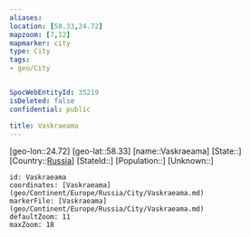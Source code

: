 ```yaml
---
aliases: 
location: [58.33,24.72]
mapzoom: [7,12] 
mapmarker: city 
type: City
tags:
- geo/City


SpocWebEntityId: 35219
isDeleted: false
confidential: public

title: Vaskraeama
---
```

[geo-lon::24.72]
[geo-lat::58.33]
[name::Vaskraeama]
[State::]
[Country::[Russia](geo/Continent/Europe/Russia.md)]
[StateId::]
[Population::]
[Unknown::]


```leaflet
id: Vaskraeama
coordinates: [Vaskraeama](geo/Continent/Europe/Russia/City/Vaskraeama.md)
markerFile: [Vaskraeama](geo/Continent/Europe/Russia/City/Vaskraeama.md)
defaultZoom: 11 
maxZoom: 18
```


